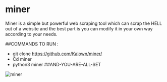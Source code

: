 # miner
Miner is a simple but powerful web scraping tool which can scrap the HELL out of a website and the best part is you can modify it in your own way according to your needs.

##COMMANDS TO RUN :

- git clone https://github.com/Kalown/miner/ 
- Cd miner
- python3 miner 
##AND-YOU-ARE-ALL-SET 

![miner](https://user-images.githubusercontent.com/86701829/143688918-646b9589-2ebd-4ce3-9458-9f7766d1e993.JPG)
